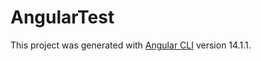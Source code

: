 # AngularTest

This project was generated with [Angular CLI](https://github.com/angular/angular-cli) version 14.1.1.
